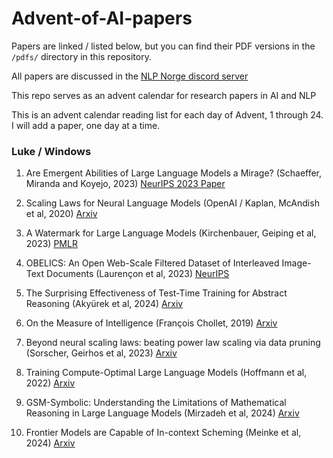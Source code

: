 # Advent-of-AI-papers  

Papers are linked / listed below, but you can find their PDF versions in the `/pdfs/` directory in this repository.

All papers are discussed in the [NLP Norge discord server](https://discord.gg/cNn3HqRD) 

This repo serves as an advent calendar for research papers in AI and NLP

This is an advent calendar reading list for each day of Advent, 1 through 24.
I will add a paper, one day at a time. 

### Luke / Windows  

1. Are Emergent Abilities of Large Language Models a Mirage? (Schaeffer, Miranda and Koyejo, 2023) [NeurIPS 2023 Paper](https://proceedings.neurips.cc/paper_files/paper/2023/hash/adc98a266f45005c403b8311ca7e8bd7-Abstract-Conference.html)

2. Scaling Laws for Neural Language Models (OpenAI / Kaplan, McAndish et al, 2020) [Arxiv](https://arxiv.org/abs/2001.08361)

3. A Watermark for Large Language Models (Kirchenbauer, Geiping et al, 2023) [PMLR](https://proceedings.mlr.press/v202/kirchenbauer23a.html)

4. OBELICS: An Open Web-Scale Filtered Dataset of Interleaved Image-Text Documents (Laurençon et al, 2023) [NeurIPS](https://nips.cc/virtual/2023/poster/73589)

5. The Surprising Effectiveness of Test-Time Training for Abstract Reasoning (Akyürek et al, 2024) [Arxiv](https://arxiv.org/abs/2411.07279)

6. On the Measure of Intelligence (François Chollet, 2019) [Arxiv](https://arxiv.org/abs/1911.01547)

7. Beyond neural scaling laws: beating power law scaling via data pruning (Sorscher, Geirhos et al, 2023) [Arxiv](https://arxiv.org/abs/2206.14486)

8. Training Compute-Optimal Large Language Models (Hoffmann et al, 2022) [Arxiv](https://arxiv.org/abs/2203.15556)

9. GSM-Symbolic: Understanding the Limitations of Mathematical Reasoning in Large Language Models (Mirzadeh et al, 2024) [Arxiv](https://arxiv.org/abs/2410.05229v1)

10. Frontier Models are Capable of In-context Scheming (Meinke et al, 2024) [Arxiv](https://arxiv.org/abs/2412.04984)
